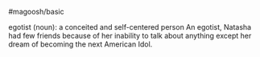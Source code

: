 #magoosh/basic

egotist (noun): a conceited and self-centered person 
An egotist, Natasha had few friends because of her inability to talk about anything except her dream of 
becoming the next American Idol. 
